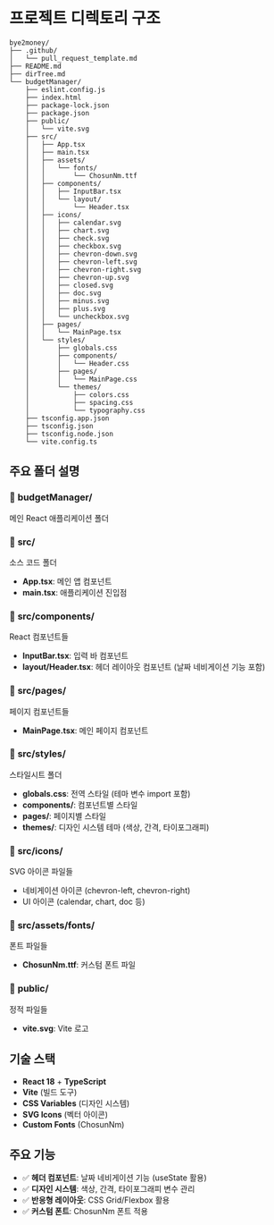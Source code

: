 # 프로젝트 디렉토리 구조

```
bye2money/
├── .github/
│   └── pull_request_template.md
├── README.md
├── dirTree.md
└── budgetManager/
    ├── eslint.config.js
    ├── index.html
    ├── package-lock.json
    ├── package.json
    ├── public/
    │   └── vite.svg
    ├── src/
    │   ├── App.tsx
    │   ├── main.tsx
    │   ├── assets/
    │   │   └── fonts/
    │   │       └── ChosunNm.ttf
    │   ├── components/
    │   │   ├── InputBar.tsx
    │   │   └── layout/
    │   │       └── Header.tsx
    │   ├── icons/
    │   │   ├── calendar.svg
    │   │   ├── chart.svg
    │   │   ├── check.svg
    │   │   ├── checkbox.svg
    │   │   ├── chevron-down.svg
    │   │   ├── chevron-left.svg
    │   │   ├── chevron-right.svg
    │   │   ├── chevron-up.svg
    │   │   ├── closed.svg
    │   │   ├── doc.svg
    │   │   ├── minus.svg
    │   │   ├── plus.svg
    │   │   └── uncheckbox.svg
    │   ├── pages/
    │   │   └── MainPage.tsx
    │   └── styles/
    │       ├── globals.css
    │       ├── components/
    │       │   └── Header.css
    │       ├── pages/
    │       │   └── MainPage.css
    │       └── themes/
    │           ├── colors.css
    │           ├── spacing.css
    │           └── typography.css
    ├── tsconfig.app.json
    ├── tsconfig.json
    ├── tsconfig.node.json
    └── vite.config.ts
```

## 주요 폴더 설명

### 📁 **budgetManager/**
메인 React 애플리케이션 폴더

### 📁 **src/**
소스 코드 폴더
- **App.tsx**: 메인 앱 컴포넌트
- **main.tsx**: 애플리케이션 진입점

### 📁 **src/components/**
React 컴포넌트들
- **InputBar.tsx**: 입력 바 컴포넌트
- **layout/Header.tsx**: 헤더 레이아웃 컴포넌트 (날짜 네비게이션 기능 포함)

### 📁 **src/pages/**
페이지 컴포넌트들
- **MainPage.tsx**: 메인 페이지 컴포넌트

### 📁 **src/styles/**
스타일시트 폴더
- **globals.css**: 전역 스타일 (테마 변수 import 포함)
- **components/**: 컴포넌트별 스타일
- **pages/**: 페이지별 스타일
- **themes/**: 디자인 시스템 테마 (색상, 간격, 타이포그래피)

### 📁 **src/icons/**
SVG 아이콘 파일들
- 네비게이션 아이콘 (chevron-left, chevron-right)
- UI 아이콘 (calendar, chart, doc 등)

### 📁 **src/assets/fonts/**
폰트 파일들
- **ChosunNm.ttf**: 커스텀 폰트 파일

### 📁 **public/**
정적 파일들
- **vite.svg**: Vite 로고

## 기술 스택

- **React 18** + **TypeScript**
- **Vite** (빌드 도구)
- **CSS Variables** (디자인 시스템)
- **SVG Icons** (벡터 아이콘)
- **Custom Fonts** (ChosunNm)

## 주요 기능

- ✅ **헤더 컴포넌트**: 날짜 네비게이션 기능 (useState 활용)
- ✅ **디자인 시스템**: 색상, 간격, 타이포그래피 변수 관리
- ✅ **반응형 레이아웃**: CSS Grid/Flexbox 활용
- ✅ **커스텀 폰트**: ChosunNm 폰트 적용
